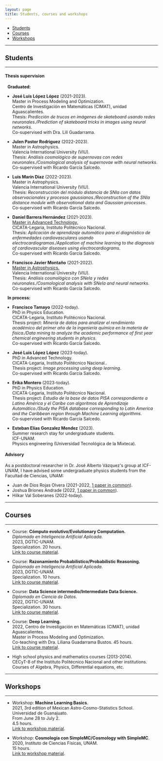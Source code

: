 ```yaml
---
layout: page
title: Students, courses and workshops
---
```


- [Students](#students)
- [Courses](#courses)
- [Workshops](#workshops)


-----------------------------------------------------------
## Students
------------

#### Thesis supervision

&nbsp; **Graduated:**

 - **José Luis López López** (2021-2023).<br> 
    Master in Process Modeling and Optimization. <br>
    Centro de Investigación en Matemáticas (CIMAT), unidad Aguascalientes.<br> 
    Thesis: *Predicción de trucos en imágenes de skateboard usando redes neuronales./Prediction of skateboard tricks in images using neural networks*. <br>
    Co-supervised with Dra. Lilí Guadarrama.

  -  **Julen Pastor Rodriguez** (2022-2023). <br> 
    Master in Astrophysics. <br> 
    Valencia International University (VIU). <br>
    Thesis: *Análisis cosmológico de supernovas con redes neuronales./Cosmological analysis of supernovae with neural networks*. <br>
    Co-supervised with Ricardo García Salcedo.
    
 -  **Luis Marín Díaz** (2022-2023). <br> 
    Master in Astrophysics. <br> 
    Valencia International University (VIU). <br>
    Thesis: *Reconstrucción del módulo distancia de SNIa con datos observacionales y procesos gaussianos./Reconstruction of the SNIa distance module with observational data and Gaussian processes*. <br>
    Co-supervised with Ricardo García Salcedo.
    
 - **Daniel Barrera Hernández** (2021-2023). <br> 
   [Master in Advanced Technology.](https://www.dropbox.com/s/601u8nhx4owlupb/all_mta.pdf?dl=0) <br>
   CICATA-Legaria, Instituto Politécnico Nacional. <br> 
   Thesis: *Aplicación de aprendizaje automático para el diagnóstico de enfermedades cardiovasculares usando electrocardiogramas./Application of machine learning to the diagnosis of cardiovascular diseases using electrocardiograms*. <br>
   Co-supervised with Ricardo García Salcedo.
   	
 -  **Francisco Javier Montaño** (2021-2022). <br> 
    [Master in Astrophysics.](https://www.dropbox.com/s/af9m3ijmnc4cmvk/Certificado_Direccion_TFM_Isidro_Gomez_Vargas-signed.pdf?dl=0)  <br> 
    Valencia International University (VIU). <br>
    Thesis: *Análisis cosmológico con SNeIa y redes neuronales./Cosmological analysis with SNeIa and neural networks*. <br>
    Co-supervised with Ricardo García Salcedo.
    
    
&nbsp; **In process:**
 
 - **Francisco Tamayo** (2022-today).<br>
   PhD in Physics Education.<br>
   CICATA-Legaria, Instituto Politécnico Nacional. <br>
   Thesis project: *Minería de datos para analizar el rendimiento académico del primer año de la ingeniería química en la materia de física./Data mining to analyze the academic performance of first year chemical engineering students in physics*. <br>
   Co-supervised with Ricardo García Salcedo.
   
 - **José Luis López López** (2023-today).<br> 
   PhD in Advanced Technology. <br>
   CICATA-Legaria, Instituto Politécnico Nacional..<br> 
   Thesis project: *Image processing using deep learning*. <br>
   Co-supervised with Ricardo García Salcedo.

 - **Erika Montero** (2023-today).<br>
   PhD in Physics Education. <br>
   CICATA-Legaria, Instituto Politécnico Nacional.<br>
   Thesis project: *Estudio de la base de datos PISA correspondiente a Latino América y el Caribe con algoritmos de Aprendizaje Automático./Study the PISA database corresponding to Latin America and the Caribbean region through Machine Learning algorithms*. <br>
   Co-supervised with Ricardo García Salcedo.

 - **Esteban Elías Gonzalez Mendez** (2023).<br>
   Summer research stay for undergraduate students.<br>
   ICF-UNAM.<br>
   Physics engineering (Universidad Tecnológica de la Mixteca).<br>
		
	
#### Advisory

 As a postdoctoral researcher in Dr. José Alberto Vázquez's group at ICF-UNAM, I have advised some undergraduate physics students from the Facultad de Ciencias, UNAM:

 - Juan de Dios Rojas Olvera (2021-2022, [1 paper in common](https://www.mdpi.com/2218-1997/8/2/120)).
 - Joshua Briones Andrade (2022, [1 paper in common](https://arxiv.org/abs/2209.02685)).
 - Hilkar Val Soberanes (2022-today).

----------

## Courses
----------

- Course: **Cómputo evolutivo/Evolutionary Computation.** <br>
  *Diplomado en Inteligencia Artificial Aplicada*.  <br> 
  2023, DGTIC-UNAM. <br>
  Specialization. 20 hours. <br>
  [Link to course material](https://github.com/igomezv/ComputoEvolutivo).
  
- Course: **Razonamiento Probabilístico/Probabilistic Reasoning.** <br>
  *Diplomado en Inteligencia Artificial Aplicada*.  <br> 
  2023, DGTIC-UNAM. <br>
  Specialization. 10 hours. <br>
  [Link to course material](https://github.com/igomezv/RazonamientoProbabilistico).

- Course: **Data Science intermedio/Intermediate Data Science.** <br> 
  *Diplomado en Ciencia de Datos*. <br> 
  2022, DGTIC-UNAM. <br> 
  Specialization. 30 hours. <br> 
  [Link to course material](https://github.com/igomezv/DataScienceIntermedio). 

- Course: **Deep Learning.** <br> 
  2022, Centro de Investigación en Matemáticas (CIMAT), unidad Aguascalientes.<br>
  Master in Process Modeling and Optimization. <br> 
  Co-teaching with Dra. Liliana Guadarrama Bustos. 45 hours. <br> 
  [Link to course material](https://github.com/igomezv/DLCIMATAGS). 

- High school physics and mathematics courses (2013-2014). <br>
  CECyT-8 of the Instituto Politécnico Nacional and other institutions. <br>
  Courses of Algebra, Physics, Differential equations, etc.


------------
## Workshops
-------------

- Workshop: **Machine Learning Basics**.<br>
  2021, 3rd edition of Mexican Astro-Cosmo-Statistics School. <br>
  Universidad de Guanajuato. <br>
  From June 28 to July 2. <br>
  4.5 hours. <br>
  [Link to workshop material](https://github.com/igomezv/MACS_2021_ML_basics_neural_networks).

- Workshop: **Cosmología con SimpleMC/Cosmology with SimpleMC**. <br>
  2020, Instituto de Ciencias Físicas, UNAM. <br>
  15 hours. <br>
  [Link to workshop material](https://github.com/igomezv/simplemc_workshop).


